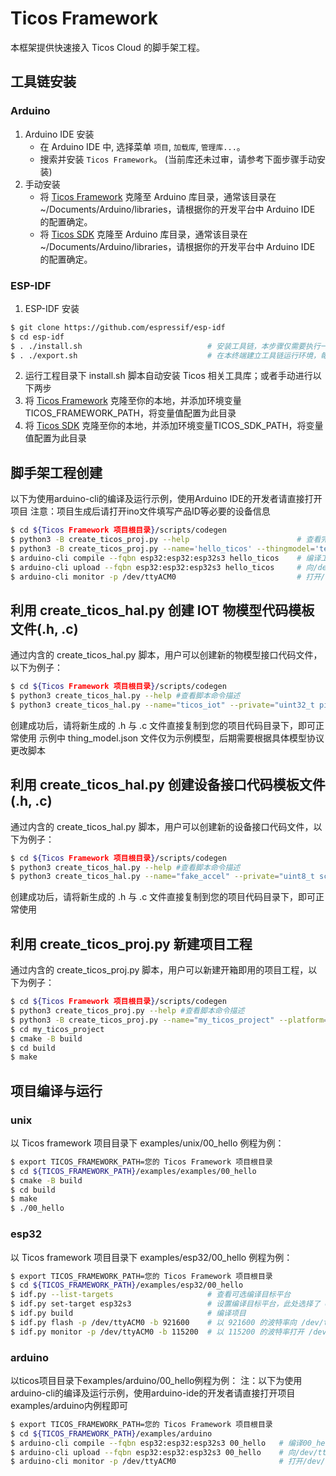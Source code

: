 # Ticos Framework

本框架提供快速接入 Ticos Cloud 的脚手架工程。

## 工具链安装

### Arduino

  1. Arduino IDE 安装
     - 在 Arduino IDE 中, 选择菜单 `项目`, `加载库`, `管理库...`。
     - 搜索并安装 `Ticos Framework`。 (当前库还未过审，请参考下面步骤手动安装)
  2. 手动安装
     - 将 [Ticos Framework](https://github.com/tiwater/ticos-framework) 克隆至 Arduino 库目录，通常该目录在 ~/Documents/Arduino/libraries，请根据你的开发平台中 Arduino IDE 的配置确定。
     - 将 [Ticos SDK](https://github.com/tiwater/ticos-sdk-for-c) 克隆至 Arduino 库目录，通常该目录在 ~/Documents/Arduino/libraries，请根据你的开发平台中 Arduino IDE 的配置确定。

### ESP-IDF

  1. ESP-IDF 安装

```bash
$ git clone https://github.com/espressif/esp-idf
$ cd esp-idf
$ . ./install.sh                            # 安装工具链，本步骤仅需要执行一次
$ . ./export.sh                             # 在本终端建立工具链运行环境，每个新建终端都需要执行一次
```
  2. 运行工程目录下 install.sh 脚本自动安装 Ticos 相关工具库；或者手动进行以下两步
  3. 将 [Ticos Framework](https://github.com/tiwater/ticos-framework) 克隆至你的本地，并添加环境变量TICOS_FRAMEWORK_PATH，将变量值配置为此目录
  4. 将 [Ticos SDK](https://github.com/tiwater/ticos-sdk-for-c) 克隆至你的本地，并添加环境变量TICOS_SDK_PATH，将变量值配置为此目录

## 脚手架工程创建

以下为使用arduino-cli的编译及运行示例，使用Arduino IDE的开发者请直接打开项目
注意：项目生成后请打开ino文件填写产品ID等必要的设备信息

```bash
$ cd ${Ticos Framework 项目根目录}/scripts/codegen                          # 此步骤非必要，仅为后继命令长度短一点
$ python3 -B create_ticos_proj.py --help                        # 查看完整配置项
$ python3 -B create_ticos_proj.py --name='hello_ticos' --thingmodel='templates/thing_model.json'
$ arduino-cli compile --fqbn esp32:esp32:esp32s3 hello_ticos    # 编译工程，请根据实际版型填写--fqbn参数
$ arduino-cli upload --fqbn esp32:esp32:esp32s3 hello_ticos     # 向/dev/ttyACM0端口烧录固件
$ arduino-cli monitor -p /dev/ttyACM0                           # 打开/dev/ttyACM0端口查看固件的打印信息
```

## 利用 create_ticos_hal.py 创建 IOT 物模型代码模板文件(.h, .c)

通过内含的 create_ticos_hal.py 脚本，用户可以创建新的物模型接口代码文件，以下为例子：

```bash
$ cd ${Ticos Framework 项目根目录}/scripts/codegen
$ python3 create_ticos_hal.py --help #查看脚本命令描述
$ python3 create_ticos_hal.py --name="ticos_iot" --private="uint32_t pid;uint32_t did; uint32_t skey;" --json='templates/thing_model.json'
```

创建成功后，请将新生成的 .h 与 .c 文件直接复制到您的项目代码目录下，即可正常使用
示例中 thing_model.json 文件仅为示例模型，后期需要根据具体模型协议更改脚本

## 利用 create_ticos_hal.py 创建设备接口代码模板文件(.h, .c)

通过内含的 create_ticos_hal.py 脚本，用户可以创建新的设备接口代码文件，以下为例子：

```bash
$ cd ${Ticos Framework 项目根目录}/scripts/codegen
$ python3 create_ticos_hal.py --help #查看脚本命令描述
$ python3 create_ticos_hal.py --name="fake_accel" --private="uint8_t scl; uint8_t sda; uint8_t addr; uint8_t freq;" --public="float x; float y; float z;"
```

创建成功后，请将新生成的 .h 与 .c 文件直接复制到您的项目代码目录下，即可正常使用

## 利用 create_ticos_proj.py 新建项目工程

通过内含的 create_ticos_proj.py 脚本，用户可以新建开箱即用的项目工程，以下为例子：

```bash
$ cd ${Ticos Framework 项目根目录}/scripts/codegen
$ python3 create_ticos_proj.py --help #查看脚本命令描述
$ python3 -B create_ticos_proj.py --name="my_ticos_project" --platform="unix"
$ cd my_ticos_project
$ cmake -B build
$ cd build
$ make
```

## 项目编译与运行

### unix

以 Ticos framework 项目目录下 examples/unix/00_hello 例程为例：

```bash
$ export TICOS_FRAMEWORK_PATH=您的 Ticos Framework 项目根目录
$ cd ${TICOS_FRAMEWORK_PATH}/examples/examples/00_hello
$ cmake -B build
$ cd build
$ make
$ ./00_hello
```

### esp32

以 Ticos framework 项目目录下 examples/esp32/00_hello 例程为例：

```bash
$ export TICOS_FRAMEWORK_PATH=您的 Ticos Framework 项目根目录
$ cd ${TICOS_FRAMEWORK_PATH}/examples/esp32/00_hello
$ idf.py --list-targets                     # 查看可选编译目标平台
$ idf.py set-target esp32s3                 # 设置编译目标平台，此处选择了 esp32s3
$ idf.py build                              # 编译项目
$ idf.py flash -p /dev/ttyACM0 -b 921600    # 以 921600 的波特率向 /dev/ttyACM0 端口烧录固件，波特率与端口请根据实际情况填写
$ idf.py monitor -p /dev/ttyACM0 -b 115200  # 以 115200 的波特率打开 /dev/ttyACM0 端口查看固件的打印信息，波特率与端口请根据实际情况填写
```

### arduino

以ticos项目目录下examples/arduino/00_hello例程为例：
注：以下为使用arduino-cli的编译及运行示例，使用arduino-ide的开发者请直接打开项目examples/arduino内例程即可

```bash
$ export TICOS_FRAMEWORK_PATH=您的 Ticos Framework 项目根目录
$ cd ${TICOS_FRAMEWORK_PATH}/examples/arduino                          # 进入例程列表目录
$ arduino-cli compile --fqbn esp32:esp32:esp32s3 00_hello   # 编译00_hello工程，请根据实际版型填写--fqbn参数
$ arduino-cli upload --fqbn esp32:esp32:esp32s3 00_hello    # 向/dev/ttyACM0端口烧录固件
$ arduino-cli monitor -p /dev/ttyACM0                       # 打开/dev/ttyACM0端口查看固件的打印信息
```
